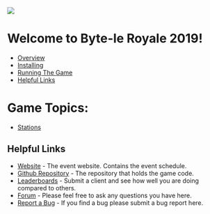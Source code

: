 
<img src="_static/dd.png"/>

# Welcome to Byte-le Royale 2019!

* [Overview](overview.md)
* [Installing](installing.md)
* [Running The Game](running_the_game.md)
* [Helpful Links](helpful_links.md)


# Game Topics:
* [Stations](stations.md)

## Helpful Links

* [Website](https://royale.ndacm.org) - The event website. Contains the event schedule.
* [Github Repository]() - The repository that holds the game code.
* [Leaderboards]() - Submit a client and see how well you are doing compared to others.
* [Forum]() - Please feel free to ask any questions you have here.
* [Report a Bug]() - If you find a bug please submit a bug report here.

